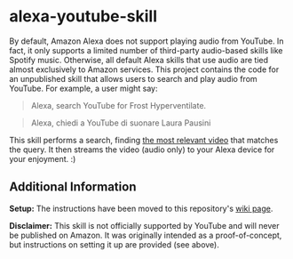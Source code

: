 # alexa-youtube-skill

By default, Amazon Alexa does not support playing audio from YouTube. In fact, it only supports a limited number of third-party audio-based skills like Spotify music. Otherwise, all default Alexa skills that use audio are tied almost exclusively to Amazon services. This project contains the code for an unpublished skill that allows users to search and play audio from YouTube. For example, a user might say:

> Alexa, search YouTube for Frost Hyperventilate.

> Alexa, chiedi a YouTube di suonare Laura Pausini

This skill performs a search, finding [the most relevant video](https://www.youtube.com/watch?v=Ol592sakmZU) that matches the query. It then streams the video (audio only) to your Alexa device for your enjoyment. :)

## Additional Information

__Setup:__ The instructions have been moved to this repository's [wiki page](https://github.com/dmhacker/alexa-youtube-skill/wiki).

__Disclaimer:__ This skill is not officially supported by YouTube and will never be published on Amazon. It was originally intended as a proof-of-concept, but instructions on setting it up are provided (see above).


